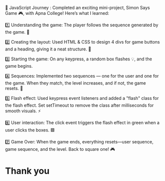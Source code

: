 🚀 JavaScript Journey : Completed an exciting mini-project, Simon Says Game 🎮, with Apna College! Here’s what I learned:

1️⃣ Understanding the game: The player follows the sequence generated by the game. 🧠

2️⃣ Creating the layout: Used HTML & CSS to design 4 divs for game buttons and a heading, giving it a neat structure. 🎨

3️⃣ Starting the game: On any keypress, a random box flashes 💡, and the game begins.

4️⃣ Sequences: Implemented two sequences — one for the user and one for the game. When they match, the level increases, and if not, the game resets. 🔄

5️⃣ Flash effect: Used keypress event listeners and added a "flash" class for the flash effect. Set setTimeout to remove the class after milliseconds for smooth visuals. ⚡

6️⃣ User interaction: The click event triggers the flash effect in green when a user clicks the boxes. 🟩

7️⃣ Game Over: When the game ends, everything resets—user sequence, game sequence, and the level. Back to square one! 🎮

<h1>Thank you</h1>
 
